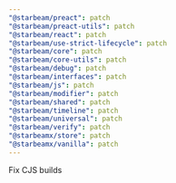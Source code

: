 ```yaml
---
"@starbeam/preact": patch
"@starbeam/preact-utils": patch
"@starbeam/react": patch
"@starbeam/use-strict-lifecycle": patch
"@starbeam/core": patch
"@starbeam/core-utils": patch
"@starbeam/debug": patch
"@starbeam/interfaces": patch
"@starbeam/js": patch
"@starbeam/modifier": patch
"@starbeam/shared": patch
"@starbeam/timeline": patch
"@starbeam/universal": patch
"@starbeam/verify": patch
"@starbeamx/store": patch
"@starbeamx/vanilla": patch
---
```


Fix CJS builds
